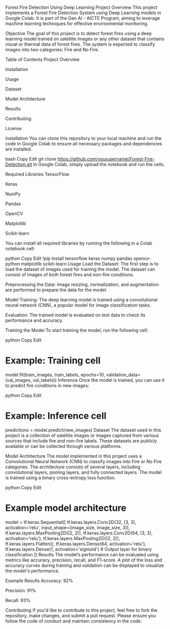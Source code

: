 Forest Fire Detection Using Deep Learning
Project Overview
This project implements a Forest Fire Detection System using Deep Learning models in Google Colab. It is part of the Gen AI - AICTE Program, aiming to leverage machine learning techniques for effective environmental monitoring.

Objective
The goal of this project is to detect forest fires using a deep learning model trained on satellite images or any other dataset that contains visual or thermal data of forest fires. The system is expected to classify images into two categories: Fire and No Fire.

Table of Contents
Project Overview

Installation

Usage

Dataset

Model Architecture

Results

Contributing

License

Installation
You can clone this repository to your local machine and run the code in Google Colab to ensure all necessary packages and dependencies are installed.

bash
Copy
Edit
git clone https://github.com/yourusername/Forest-Fire-Detection.git
In Google Colab, simply upload the notebook and run the cells.

Required Libraries
TensorFlow

Keras

NumPy

Pandas

OpenCV

Matplotlib

Scikit-learn

You can install all required libraries by running the following in a Colab notebook cell:

python
Copy
Edit
!pip install tensorflow keras numpy pandas opencv-python matplotlib scikit-learn
Usage
Load the Dataset: The first step is to load the dataset of images used for training the model. The dataset can consist of images of both forest fires and non-fire conditions.

Preprocessing the Data: Image resizing, normalization, and augmentation are performed to prepare the data for the model.

Model Training: The deep learning model is trained using a convolutional neural network (CNN), a popular model for image classification tasks.

Evaluation: The trained model is evaluated on test data to check its performance and accuracy.

Training the Model
To start training the model, run the following cell:

python
Copy
Edit
# Example: Training cell
model.fit(train_images, train_labels, epochs=10, validation_data=(val_images, val_labels))
Inference
Once the model is trained, you can use it to predict fire conditions in new images:

python
Copy
Edit
# Example: Inference cell
predictions = model.predict(new_images)
Dataset
The dataset used in this project is a collection of satellite images or images captured from various sources that include fire and non-fire labels. These datasets are publicly available or can be collected through various platforms.

Model Architecture
The model implemented in this project uses a Convolutional Neural Network (CNN) to classify images into Fire or No Fire categories. The architecture consists of several layers, including convolutional layers, pooling layers, and fully connected layers. The model is trained using a binary cross-entropy loss function.

python
Copy
Edit
# Example model architecture
model = tf.keras.Sequential([
    tf.keras.layers.Conv2D(32, (3, 3), activation='relu', input_shape=(image_size, image_size, 3)),
    tf.keras.layers.MaxPooling2D((2, 2)),
    tf.keras.layers.Conv2D(64, (3, 3), activation='relu'),
    tf.keras.layers.MaxPooling2D((2, 2)),
    tf.keras.layers.Flatten(),
    tf.keras.layers.Dense(64, activation='relu'),
    tf.keras.layers.Dense(1, activation='sigmoid')  # Output layer for binary classification
])
Results
The model’s performance can be evaluated using metrics like accuracy, precision, recall, and F1-score. A plot of the loss and accuracy curves during training and validation can be displayed to visualize the model's performance.

Example Results
Accuracy: 92%

Precision: 91%

Recall: 93%

Contributing
If you'd like to contribute to this project, feel free to fork the repository, make changes, and submit a pull request. Please ensure you follow the code of conduct and maintain consistency in the code.
